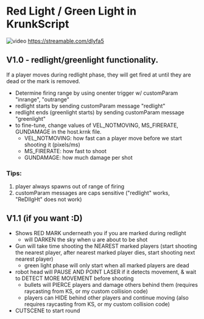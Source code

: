 
# Red Light / Green Light in KrunkScript

![video](2021-10-13_23-03-07.gif)
https://streamable.com/dlyfa5

	
## V1.0 - redlight/greenlight functionality. 
If a player moves during redlight phase, they will get fired at until they are dead or the mark is removed.
- Determine firing range by using onenter trigger w/ customParam "inrange", "outrange"
- redlight starts by sending customParam message "redlight"
- redlight ends (greenlight starts) by sending customParam message "greenlight"
- to fine-tune, change values of VEL_NOTMOVING, MS_FIRERATE, GUNDAMAGE in the host.krnk file.
	- VEL_NOTMOVING: how fast can a player move before we start shooting it (pixels/ms)
	- MS_FIRERATE: how fast to shoot
	- GUNDAMAGE: how much damage per shot
	
### Tips:
1. player always spawns out of range of firing
2. customParam messages are caps sensitive ("redlight" works, "ReDlIgHt" does not work)
	
## V1.1 (if you want :D) 
- Shows RED MARK underneath you if you are marked during redlight
	- will DARKEN the sky when u are about to be shot
- Gun will take time shooting the NEAREST marked players (start shooting the nearest player, after nearest marked player dies, start shooting next nearest player)
	- green light phase will only start when all marked players are dead
- robot head will PAUSE AND POINT LASER if it detects movement, & wait to DETECT MORE MOVEMENT  before shooting
	- bullets will PIERCE players and damage others behind them (requires raycasting from KS, or my custom collision code)
	- players can HIDE behind other players and continue moving (also requires raycasting from KS, or my custom collision code)
- CUTSCENE to start round 